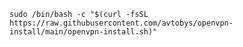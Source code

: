     sudo /bin/bash -c "$(curl -fsSL https://raw.githubusercontent.com/avtobys/openvpn-install/main/openvpn-install.sh)"